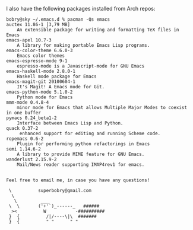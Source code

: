 I also have the following packages installed from Arch repos:

    bobry@sky ~/.emacs.d % pacman -Qs emacs
    auctex 11.86-1 [3,79 MB]
        An extensible package for writing and formatting TeX files in Emacs
    emacs-apel 10.7-3
        A library for making portable Emacs Lisp programs.
    emacs-color-theme 6.6.0-3
        Emacs color themes
    emacs-espresso-mode 9-1
        espresso-mode is a Javascript-mode for GNU Emacs
    emacs-haskell-mode 2.8.0-1
        Haskell mode package for Emacs
    emacs-magit-git 20100604-1
        It's Magit! A Emacs mode for Git.
    emacs-python-mode 5.1.0-2
        Python mode for Emacs
    mmm-mode 0.4.8-4
        minor mode for Emacs that allows Multiple Major Modes to coexist in one buffer
    pymacs 0.24_beta1-2
        Interface between Emacs Lisp and Python.
    quack 0.37-2
         enhanced support for editing and running Scheme code.
    ropemacs 0.6-2
        Plugin for performing python refactorings in Emacs
    semi 1.14.6-2
        A library to provide MIME feature for GNU Emacs.
    wanderlust 2.15.9-2
        Mail/News reader supporting IMAP4rev1 for emacs.


    Feel free to email me, in case you have any questions!

     \          superbobry@gmail.com
      \
       \         ___
     \  \       ('+'`)_------_   ######
      ><          W           -##########
     }  {          /|/----\|\  #######
     }  {          " "      " "


